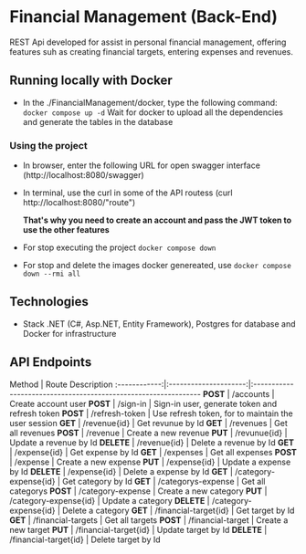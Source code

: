 # Financial Management (Back-End)  
REST Api developed for assist in personal financial management, offering features suh as creating financial targets, entering expenses and revenues.

## Running locally with Docker
- In the ./FinancialManagement/docker, type the following command:
``` docker compose up -d ```
Wait for docker to upload all the dependencies and generate the tables in the database

### Using the project ###

- In browser, enter the following URL for open swagger interface
  (http://localhost:8080/swagger)
  
- In terminal, use the curl in some of the API routess
  (curl http://localhost:8080/"route")
  
  **That's why you need to create an account and pass the JWT token to use the other features** 

- For stop executing the project
  ```docker compose down ```
- For stop and delete the images docker genereated, use
  ``` docker compose down --rmi all ```
  
## Technologies
- Stack .NET (C#, Asp.NET, Entity Framework), Postgres for database and Docker for infrastructure

## API Endpoints
  Method  |       Route                Description
:------------:|:---------------------:|:---------------------------------------------------------------
  **POST**    |       /accounts       | Create account user 
  **POST**    |       /sign-in        | Sign-in user, generate token and refresh token
  **POST**    |   /refresh-token      | Use refresh token, for to maintain the user session
  **GET**     |    /revenue{id}       | Get revunue by Id
  **GET**     |    /revenues          | Get all revenues
 **POST**     |     /revenue          | Create a new revenue
  **PUT**     |    /revunue{id}       | Update a revenue by Id 
**DELETE**    |     /revenue{id}      | Delete a revenue by Id
 **GET**      |     /expense{id}      | Get expense by Id
 **GET**      |    /expenses          | Get all expenses
 **POST**     |    /expense           | Create a new expense
 **PUT**      |   /expense{id}        | Update a expense by Id
 **DELETE**   |   /expense{id}        | Delete a expense by Id
 **GET**      | /category-expense{id} | Get category by Id
 **GET**      | /categorys-expense    | Get all categorys
 **POST**     | /category-expense     | Create a new category
 **PUT**      | /category-expense{id} | Update a category
 **DELETE**   | /category-expense{id} | Delete a category
 **GET**      | /financial-target{id} | Get target by Id
 **GET**      |  /financial-targets   | Get all targets
 **POST**     |  /financial-target    | Create a new target
 **PUT**      | /financial-target{id} | Update target by Id
 **DELETE**   | /financial-target{id} | Delete target by Id


 
